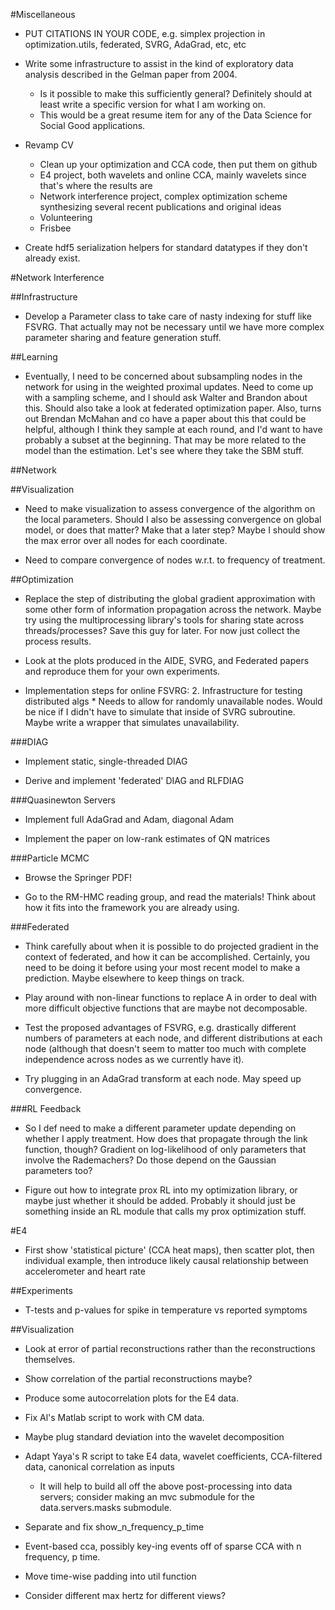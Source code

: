 #Miscellaneous
* PUT CITATIONS IN YOUR CODE, e.g. simplex projection in optimization.utils, federated, SVRG, AdaGrad, etc, etc

* Write some infrastructure to assist in the kind of exploratory data analysis described in the Gelman paper from 2004.
    * Is it possible to make this sufficiently general? Definitely should at least write a specific version for what I am working on.
    * This would be a great resume item for any of the Data Science for Social Good applications.

* Revamp CV
    * Clean up your optimization and CCA code, then put them on github
    * E4 project, both wavelets and online CCA, mainly wavelets since that's where the results are
    * Network interference project, complex optimization scheme synthesizing several recent publications and original ideas
    * Volunteering
    * Frisbee

* Create hdf5 serialization helpers for standard datatypes if they don't already exist.

#Network Interference

##Infrastructure
* Develop a Parameter class to take care of nasty indexing for stuff like FSVRG. That actually may not be necessary until we have more complex parameter sharing and feature generation stuff.

##Learning
* Eventually, I need to be concerned about subsampling nodes in the network for using in the weighted proximal updates. Need to come up with a sampling scheme, and I should ask Walter and Brandon about this. Should also take a look at federated optimization paper. Also, turns out Brendan McMahan and co have a paper about this that could be helpful, although I think they sample at each round, and I'd want to have probably a subset at the beginning. That may be more related to the model than the estimation. Let's see where they take the SBM stuff.
    
##Network

##Visualization
* Need to make visualization to assess convergence of the algorithm on the local parameters. Should I also be assessing convergence on global model, or does that matter? Make that a later step? Maybe I should show the max error over all nodes for each coordinate.

* Need to compare convergence of nodes w.r.t. to frequency of treatment.

##Optimization
* Replace the step of distributing the global gradient approximation with some other form of information propagation across the network. Maybe try using the multiprocessing library's tools for sharing state across threads/processes? Save this guy for later. For now just collect the process results.

* Look at the plots produced in the AIDE, SVRG, and Federated papers and reproduce them for your own experiments.

* Implementation steps for online FSVRG:
    2. Infrastructure for testing distributed algs
        * Needs to allow for randomly unavailable nodes. Would be nice if I didn't have to simulate that inside of SVRG subroutine. Maybe write a wrapper that simulates unavailability.

###DIAG
* Implement static, single-threaded DIAG

* Derive and implement 'federated' DIAG and RLFDIAG

###Quasinewton Servers
* Implement full AdaGrad and Adam, diagonal Adam

* Implement the paper on low-rank estimates of QN matrices

###Particle MCMC
* Browse the Springer PDF!

* Go to the RM-HMC reading group, and read the materials! Think about how it fits into the framework you are already using.

###Federated
* Think carefully about when it is possible to do projected gradient in the context of federated, and how it can be accomplished. Certainly, you need to be doing it before using your most recent model to make a prediction. Maybe elsewhere to keep things on track.

* Play around with non-linear functions to replace A in order to deal with more difficult objective functions that are maybe not decomposable.

* Test the proposed advantages of FSVRG, e.g. drastically different numbers of parameters at each node, and different distributions at each node (although that doesn't seem to matter too much with complete independence across nodes as we currently have it).

* Try plugging in an AdaGrad transform at each node. May speed up convergence.

###RL Feedback
* So I def need to make a different parameter update depending on whether I apply treatment. How does that propagate through the link function, though? Gradient on log-likelihood of only parameters that involve the Rademachers? Do those depend on the Gaussian parameters too?

* Figure out how to integrate prox RL into my optimization library, or maybe just whether it should be added. Probably it should just be something inside an RL module that calls my prox optimization stuff.

#E4
* First show 'statistical picture' (CCA heat maps), then scatter plot, then individual example, then introduce likely causal relationship between accelerometer and heart rate

##Experiments
* T-tests and p-values for spike in temperature vs reported symptoms

##Visualization
* Look at error of partial reconstructions rather than the reconstructions themselves.

* Show correlation of the partial reconstructions maybe?

* Produce some autocorrelation plots for the E4 data.

* Fix Al's Matlab script to work with CM data.

* Maybe plug standard deviation into the wavelet decomposition

* Adapt Yaya's R script to take E4 data, wavelet coefficients, CCA-filtered data, canonical correlation as inputs
    * It will help to build all off the above post-processing into data servers; consider making an mvc submodule for the data.servers.masks submodule.

* Separate and fix show_n_frequency_p_time

* Event-based cca, possibly key-ing events off of sparse CCA with n frequency, p time.

* Move time-wise padding into util function

* Consider different max hertz for different views?
